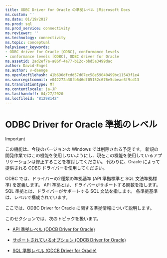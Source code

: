```yaml
---
title: ODBC Driver for Oracle の準拠レベル |Microsoft Docs
ms.custom: ''
ms.date: 01/19/2017
ms.prod: sql
ms.prod_service: connectivity
ms.reviewer: ''
ms.technology: connectivity
ms.topic: conceptual
helpviewer_keywords:
- ODBC driver for Oracle [ODBC], conformance levels
- conformance levels [ODBC], ODBC driver for Oracle
ms.assetid: 2ad2ef7a-a86f-4a77-b12c-bbd5a3499dac
author: David-Engel
ms.author: v-daenge
ms.openlocfilehash: 41b696dfcdd57d07ec58e59040499bc11543f1e4
ms.sourcegitcommit: e042272a38fb646df05152c676e5cbeae3f9cd13
ms.translationtype: MT
ms.contentlocale: ja-JP
ms.lasthandoff: 04/27/2020
ms.locfileid: "81298142"
---
```

# <a name="odbc-driver-for-oracle-conformance-levels"></a>ODBC Driver for Oracle 準拠のレベル
> [!IMPORTANT]  
>  この機能は、今後のバージョンの Windows では削除される予定です。 新規の開発作業ではこの機能を使用しないようにし、現在この機能を使用しているアプリケーションは修正することを検討してください。 代わりに、Oracle によって提供される ODBC ドライバーを使用してください。  
  
 ODBC では、ドライバーの2種類の準拠基準 (API 準拠標準と SQL 文法準拠標準) を定義します。 API 準拠とは、ドライバーがサポートする関数を指します。 SQL 準拠とは、ドライバーがサポートする SQL 文法を指します。 各準拠基準は、レベルで構成されています。  
  
 ここでは、ODBC Driver for Oracle に関する準拠情報について説明します。  
  
 このセクションでは、次のトピックを扱います。  
  
-   [API 準拠レベル (ODCB Driver for Oracle)](../../odbc/microsoft/api-conformance-level-odbc-driver-for-oracle.md)  
  
-   [サポートされているオプション (ODCB Driver for Oracle)](../../odbc/microsoft/supported-options-odbc-driver-for-oracle.md)  
  
-   [SQL 準拠レベル (ODCB Driver for Oracle)](../../odbc/microsoft/sql-conformance-levels-odbc-driver-for-oracle.md)

